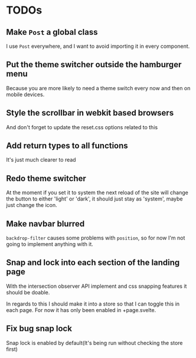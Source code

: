 # TODOs

## Make `Post` a global class

I use `Post` everywhere, and I want to avoid importing it in every component.

## Put the theme switcher outside the hamburger menu

Because you are more likely to need a theme switch every now and then on mobile
devices.

## Style the scrollbar in webkit based browsers

And don't forget to update the reset.css options related to this

## Add return types to all functions

It's just much clearer to read

## Redo theme switcher

At the moment if you set it to system the next reload of the site will change
the button to either 'light' or 'dark', it should just stay as 'system', maybe
just change the icon.

## Make navbar blurred

`backdrop-filter` causes some problems with `position`, so for now I'm not
going to implement anything with it.

## Snap and lock into each section of the landing page

With the intersection observer API implement and css snapping features it should
be doable.

In regards to this I should make it into a store so that I can toggle this in
each page. For now it has only been enabled in +page.svelte.

## Fix bug snap lock

Snap lock is enabled by default(It's being run without checking the store first)
